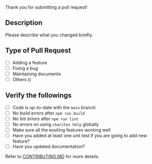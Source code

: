 Thank you for submitting a pull request!

## Description

Please describe what you changed briefly.

## Type of Pull Request
<!-- ignore-task-list-start -->
- [ ] Adding a feature
- [ ] Fixing a bug
- [ ] Maintaining documents
- [ ] Others ()
<!-- ignore-task-list-end -->

## Verify the followings
<!-- ignore-task-list-start -->
- [ ] Code is up-to-date with the `main` branch
- [ ] No build errors after `npm run build`
- [ ] No lint errors after `npm run lint`
- [ ] No errors on using `charites help` globally
- [ ] Make sure all the exsiting features working well
- [ ] Have you added at least one unit test if you are going to add new feature?
- [ ] Have you updated documentation?
<!-- ignore-task-list-end -->

Refer to [CONTRIBUTING.MD](https://github.com/unvt/charites/tree/master/.github/CONTRIBUTING.md) for more details.
